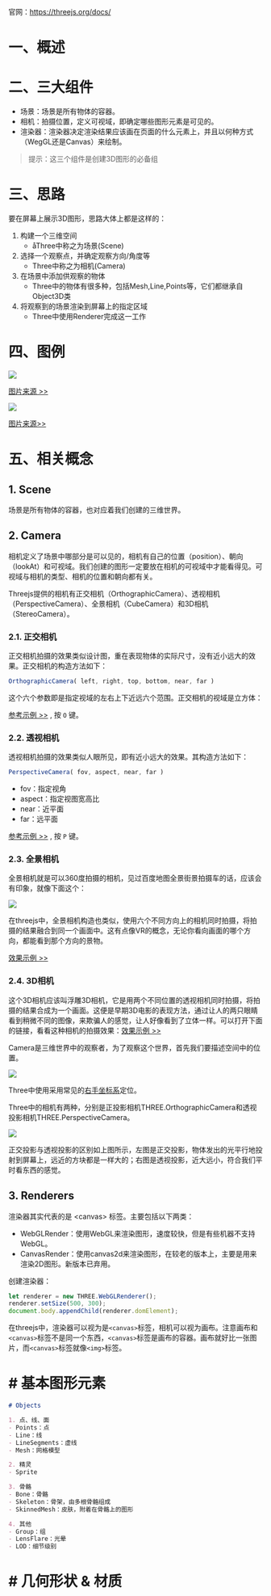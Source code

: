 官网：https://threejs.org/docs/

# 一、概述

# 二、三大组件

- 场景：场景是所有物体的容器。
- 相机：拍摄位置，定义可视域，即确定哪些图形元素是可见的。
- 渲染器：渲染器决定渲染结果应该画在页面的什么元素上，并且以何种方式（WegGL还是Canvas）来绘制。

> 提示：这三个组件是创建3D图形的必备组

# 三、思路

要在屏幕上展示3D图形，思路大体上都是这样的：

1. 构建一个三维空间
   - åThree中称之为场景(Scene)
2. 选择一个观察点，并确定观察方向/角度等
   - Three中称之为相机(Camera)
3. 在场景中添加供观察的物体
   - Three中的物体有很多种，包括Mesh,Line,Points等，它们都继承自Object3D类
4. 将观察到的场景渲染到屏幕上的指定区域
   - Three中使用Renderer完成这一工作

# 四、图例

![](./IMGS/threejs-components.png)

[图片来源 >>](https://teakki.com/p/58a3ef1bf0d40775548c908f)

![](./IMGS/render.png)

[图片来源>>](http://ushiroad.com/3j/)

# 五、相关概念

## 1. Scene

场景是所有物体的容器，也对应着我们创建的三维世界。

## 2. Camera

相机定义了场景中哪部分是可以见的，相机有自己的位置（position）、朝向（lookAt）和可视域。我们创建的图形一定要放在相机的可视域中才能看得见。可视域与相机的类型、相机的位置和朝向都有关。

Threejs提供的相机有正交相机（OrthographicCamera）、透视相机（PerspectiveCamera）、全景相机（CubeCamera）和3D相机（StereoCamera）。

### 2.1. 正交相机

正交相机拍摄的效果类似设计图，重在表现物体的实际尺寸，没有近小远大的效果。正交相机的构造方法如下：

```js
OrthographicCamera( left, right, top, bottom, near, far )
```

这个六个参数即是指定视域的左右上下近远六个范围。正交相机的视域是立方体：

[参考示例 >>](http://threejs-outsidelook.oss-cn-shanghai.aliyuncs.com/r89/source/examples/index.html?q=camera#webgl_camera) , 按 `O` 键。

### 2.2. 透视相机

透视相机拍摄的效果类似人眼所见，即有近小远大的效果。其构造方法如下：

```js
PerspectiveCamera( fov, aspect, near, far )
```

- fov：指定视角
- aspect：指定视图宽高比
- near：近平面
- far：远平面

[参考示例 >>](http://threejs-outsidelook.oss-cn-shanghai.aliyuncs.com/r89/source/examples/index.html?q=camera#webgl_camera) , 按 `P` 键。

### 2.3. 全景相机

全景相机就是可以360度拍摄的相机，见过百度地图全景街景拍摄车的话，应该会有印象，就像下面这个：

![](./IMGS/360-Camera.jpg)



在threejs中，全景相机构造也类似，使用六个不同方向上的相机同时拍摄，将拍摄的结果融合到同一个画面中。这有点像VR的概念，无论你看向画面的哪个方向，都能看到那个方向的景物。

[效果示例 >>](http://threejs-outsidelook.oss-cn-shanghai.aliyuncs.com/r89/source/examples/index.html?q=dynamic#webgl_materials_cubemap_dynamic2)

### 2.4. 3D相机

这个3D相机应该叫浮雕3D相机，它是用两个不同位置的透视相机同时拍摄，将拍摄的结果合成为一个画面。这便是早期3D电影的表现方法，通过让人的两只眼睛看到稍微不同的图像，来欺骗人的感觉，让人好像看到了立体一样。可以打开下面的链接，看看这种相机的拍摄效果：[效果示例 >>](http://threejs-outsidelook.oss-cn-shanghai.aliyuncs.com/r89/source/examples/index.html?q=anaglyph#webgl_effects_anaglyph)





Camera是三维世界中的观察者，为了观察这个世界，首先我们要描述空间中的位置。

![](./IMGS/coordinate.png)

Three中使用采用常见的[右手坐标系](https://link.zhihu.com/?target=https%3A//zh.wikipedia.org/wiki/%E7%AC%9B%E5%8D%A1%E5%84%BF%E5%9D%90%E6%A0%87%E7%B3%BB%23.E4.B8.89.E7.B6.AD.E7.A9.BA.E9.96.93)定位。

Three中的相机有两种，分别是正投影相机THREE.OrthographicCamera和透视投影相机THREE.PerspectiveCamera。

![](./IMGS/camera.png)

正交投影与透视投影的区别如上图所示，左图是正交投影，物体发出的光平行地投射到屏幕上，远近的方块都是一样大的；右图是透视投影，近大远小，符合我们平时看东西的感觉。

## 3. Renderers

渲染器其实代表的是 \<canvas> 标签。主要包括以下两类：

- WebGLRender：使用WebGL来渲染图形，速度较快，但是有些机器不支持WebGL。
- CanvasRender：使用canvas2d来渲染图形，在较老的版本上，主要是用来渲染2D图形。新版本已弃用。

创建渲染器：

```js
let renderer = new THREE.WebGLRenderer();
renderer.setSize(500, 300);
document.body.appendChild(renderer.domElement);
```

在threejs中，渲染器可以视为是`<canvas>`标签，相机可以视为画布。注意画布和`<canvas>`标签不是同一个东西，`<canvas>`标签是画布的容器。画布就好比一张图片，而`<canvas>`标签就像`<img>`标签。

# # 基本图形元素

```markdown
# Objects

1. 点、线、面
- Points：点
- Line：线
- LineSegments：虚线
- Mesh：网格模型

2. 精灵
- Sprite

3. 骨骼
- Bone：骨骼
- Skeleton：骨架，由多根骨骼组成
- SkinnedMesh：皮肤，附着在骨骼上的图形

4. 其他
- Group：组
- LensFlare：光晕
- LOD：细节级别
```

# # 几何形状 & 材质







